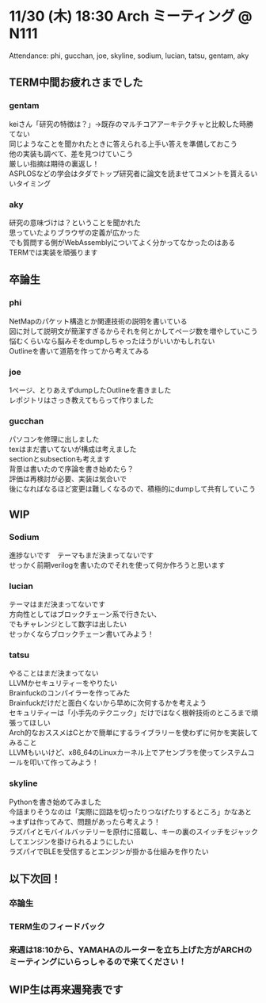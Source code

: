 # 11/30 (木) 18:30 Arch ミーティング @ N111

Attendance: phi, gucchan, joe, skyline, sodium, lucian, tatsu, gentam, aky

## TERM中間お疲れさまでした  
### gentam  
keiさん「研究の特徴は？」→既存のマルチコアアーキテクチャと比較した時勝てない  
同じようなことを聞かれたときに答えられる上手い答えを準備しておこう  
他の実装も調べて、差を見つけていこう  
厳しい指摘は期待の裏返し！  
ASPLOSなどの学会はタダでトップ研究者に論文を読ませてコメントを貰えるいいタイミング  

### aky   
研究の意味づけは？ということを聞かれた  
思っていたよりブラウザの定義が広かった  
でも質問する側がWebAssemblyについてよく分かってなかったのはある  
TERMでは実装を頑張ります  

## 卒論生
### phi  
NetMapのパケット構造とか関連技術の説明を書いている  
図に対して説明文が簡潔すぎるからそれを何とかしてページ数を増やしていこう  
悩むくらいなら脳みそをdumpしちゃったほうがいいかもしれない  
Outlineを書いて道筋を作ってから考えてみる  

### joe  
1ページ、とりあえずdumpしたOutlineを書きました  
レポジトリはさっき教えてもらって作りました  


### gucchan  
パソコンを修理に出しました  
texはまだ書いてないが構成は考えました  
sectionとsubsectionも考えます  
背景は書いたので序論を書き始めたら？  
評価は再検討が必要、実装は気合いで  
後になればなるほど変更は難しくなるので、積極的にdumpして共有していこう  

## WIP
### Sodium  
進捗ないです　テーマもまだ決まってないです  
せっかく前期verilogを書いたのでそれを使って何か作ろうと思います  

### lucian  
テーマはまだ決まってないです  
方向性としてはブロックチェーン系で行きたい、  
でもチャレンジとして数字は出したい  
せっかくならブロックチェーン書いてみよう！  

### tatsu  
やることはまだ決まってない  
LLVMかセキュリティーをやりたい  
Brainfuckのコンパイラーを作ってみた  
Brainfuckだけだと面白くないから早めに次何するかを考えよう  
セキュリティーは「小手先のテクニック」だけではなく根幹技術のところまで頑張ってほしい  
Arch的なおススメはCとかで簡単にするライブラリーを使わずに何かを実装してみること  
LLVMもいいけど、x86_64のLinuxカーネル上でアセンブラを使ってシステムコールを叩いて作ってみよう！  

### skyline  
Pythonを書き始めてみました  
今詰まりそうなのは「実際に回路を切ったりつなげたりするところ」かなあと  
→まずは作ってみて、問題があったら考えよう！  
ラズパイとモバイルバッテリーを原付に搭載し、キーの裏のスイッチをジャックしてエンジンを掛けられるようにしたい  
ラズパイでBLEを受信するとエンジンが掛かる仕組みを作りたい  

## 以下次回！
### 卒論生  
### TERM生のフィードバック  
### 来週は18:10から、YAMAHAのルーターを立ち上げた方がARCHのミーティングにいらっしゃるので来てください！  

## WIP生は再来週発表です
